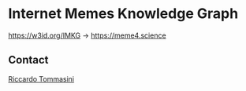 # Internet Memes Knowledge Graph
https://w3id.org/IMKG -> https://meme4.science


## Contact
[Riccardo Tommasini](https://riccardotommasini.com)
